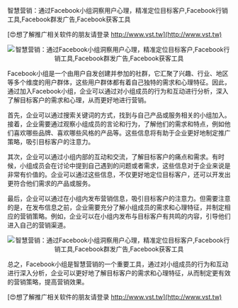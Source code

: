 智慧营销：通过Facebook小组洞察用户心理，精准定位目标客户,Facebook行销工具,Facebook群发广告,Facebook获客工具

[😍想了解推广相关软件的朋友请登录 http://www.vst.tw](http://www.vst.tw)

 <center><img src="https://vst.tw/MP4/tuiguang/png/5.png" alt="智慧营销：通过Facebook小组洞察用户心理，精准定位目标客户,Facebook行销工具,Facebook群发广告,Facebook获客工具"></center>

Facebook小组是一个由用户自发创建并参加的社群，它汇聚了兴趣、行业、地区等多个维度的用户群体，这些用户群体都有着自己独特的需求和心理特征。因此，通过加入Facebook小组，企业可以通过对小组成员的行为和互动进行分析，深入了解目标客户的需求和心理，从而更好地进行营销。

首先，企业可以通过搜索关键词的方式，找到与自己产品或服务相关的小组加入。接着，企业需要通过观察小组成员的言论和行为，了解他们的需求和特点，例如他们喜欢哪些品牌、喜欢哪些风格的产品等。这些信息将有助于企业更好地制定推广策略，吸引目标客户的注意力。

其次，企业可以通过小组内部的互动和交流，了解目标客户的痛点和需求。有时候，小组成员会在讨论中提到自己遇到的问题或者需求，这些信息对于企业来说是非常有价值的。企业可以通过这些信息，不仅更好地定位目标客户，还可以开发出更符合他们需求的产品或服务。

最后，企业可以通过在小组内发布营销信息，吸引目标客户的注意力。但需要注意的是，在发布信息之前，企业需要充分了解小组成员的需求和心理特征，并制定相应的营销策略。例如，企业可以在小组内发布与目标客户有共鸣的内容，引导他们进入自己的营销渠道。

 <center><img src="https://vst.tw/MP4/tuiguang/png/6.png" alt="智慧营销：通过Facebook小组洞察用户心理，精准定位目标客户,Facebook行销工具,Facebook群发广告,Facebook获客工具"></center>

总之，Facebook小组是智慧营销的一个重要工具，通过对小组成员的行为和互动进行深入分析，企业可以更好地了解目标客户的需求和心理特征，从而制定更有效的营销策略，提高营销效果。

[😍想了解推广相关软件的朋友请登录 http://www.vst.tw](http://www.vst.tw)



